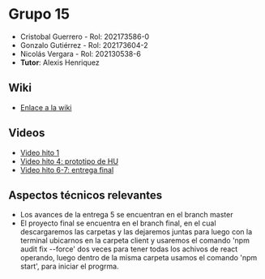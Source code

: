 
# Grupo 15

* Cristobal Guerrero    - Rol: 202173586-0
* Gonzalo Gutiérrez     - Rol: 202173604-2
* Nicolás Vergara       - Rol: 202130538-6
* **Tutor**: Alexis Henriquez

## Wiki

 * [Enlace a la wiki](https://github.com/Nachops/INF236P201G15/wiki)

## Videos

* [Video hito 1](https://www.youtube.com/watch?v=y1Tg63zPfs4&ab_channel=GonzaloGutierrez)
* [Video hito 4: prototipo de HU](https://youtu.be/xWTwkPOJpjI)
* [Video hito 6-7: entrega final](https://youtu.be/-ImdWl3U6fs)

## Aspectos técnicos relevantes

* Los avances de la entrega 5 se encuentran en el branch master
* El proyecto final se encuentra en el branch final, en el cual descargaremos las carpetas y las dejaremos juntas para luego con la terminal ubicarnos en la carpeta client y usaremos el comando 'npm audit fix --force' dos veces para tener todas los achivos de react operando, luego dentro de la misma carpeta usamos el comando 'npm start', para iniciar el progrma.
